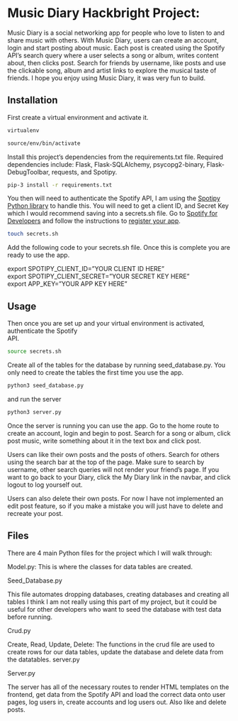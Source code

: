 # Music Diary Hackbright Project:

Music Diary is a social networking app for people who love to listen to and share music with others.  With Music Diary, users can create an account, login and start posting about music. Each post is created using the Spotify API’s search query where a user selects a song or album, writes content about, then clicks post. Search for friends by username, like posts and use the clickable song, album and artist links to explore the musical taste of friends. I hope you enjoy using Music Diary, it was very fun to build.

## Installation

First create a virtual environment and activate it.
``` bash 
virtualenv
```
``` bash
source/env/bin/activate
```
Install this project’s dependencies from the requirements.txt file.
Required dependencies include: Flask, Flask-SQLAlchemy, psycopg2-binary, Flask-DebugToolbar, requests, and Spotipy.

``` bash 
pip-3 install -r requirements.txt
```

You then will need to authenticate the Spotify API, I am using the [Spotipy Python library](https://spotipy.readthedocs.io/en/2.19.0/) to handle this. You will need to get a client ID, and Secret Key which I would recommend saving into a secrets.sh file. Go to [Spotify for Developers](https://developer.spotify.com/) and follow the instructions to [register your app](https://developer.spotify.com/documentation/general/guides/app-settings/#register-your-app). 

``` bash 
touch secrets.sh 
```
Add the following code to your secrets.sh file. Once this is complete you are ready to use the app.

export SPOTIPY_CLIENT_ID=”YOUR CLIENT ID HERE”  
export SPOTIPY_CLIENT_SECRET=”YOUR SECRET KEY HERE”  
export APP_KEY=”YOUR APP KEY HERE”  


## Usage

Then once you are set up and your virtual environment is activated, authenticate the Spotify   
API.
``` bash
source secrets.sh
```

Create all of the tables for the database by running seed_database.py. You only need to create the tables the first time you use the app.

```bash
python3 seed_database.py
```

and run the server

```bash
python3 server.py
```

Once the server is running you can use the app. Go to the home route to create an account, login and begin to post. Search for a song or album, click post music, write something about it in the text box and click post. 

Users can like their own posts and the posts of others. Search for others using the search bar at the top of the page. Make sure to search by username, other search queries will not render your friend’s page. If you want to go back to your Diary, click the My Diary link in the navbar, and click logout to log yourself out.

Users can also delete their own posts. For now I have not implemented an edit post feature, so if you make a mistake you will just have to delete and recreate your post.

## Files
There are 4 main Python files for the project which I will walk through:

Model.py:
This is where the classes for data tables are created.

Seed_Database.py

This file automates dropping databases, creating databases and creating all tables
I think I am not really using this part of my project, but it could be useful for other developers who want to seed the database with test data before running. 

Crud.py 

Create, Read, Update, Delete: The functions in the crud file are used to create rows for our data tables, update the database and delete data from the datatables.
server.py

Server.py 

The server has all of the necessary routes to render HTML templates on the frontend, get data from the Spotify API and load the correct data onto user pages, log users in, create accounts and log users out. Also like and delete posts.
